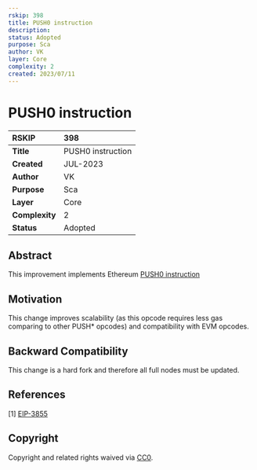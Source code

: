 ```yaml
---
rskip: 398
title: PUSH0 instruction
description: 
status: Adopted
purpose: Sca
author: VK
layer: Core
complexity: 2
created: 2023/07/11
---
```

# PUSH0 instruction


|RSKIP          | 398 |
| :------------ |:-------------|
|**Title**      |PUSH0 instruction|
|**Created**    |JUL-2023 |
|**Author**     |VK |
|**Purpose**    |Sca |
|**Layer**      |Core |
|**Complexity** |2 |
|**Status**     |Adopted |


## Abstract

This improvement implements Ethereum [PUSH0 instruction](https://eips.ethereum.org/EIPS/eip-3855)

## Motivation

This change improves scalability (as this opcode requires less gas comparing to other PUSH* opcodes) and compatibility with EVM opcodes.

## Backward Compatibility

This change is a hard fork and therefore all full nodes must be updated.

## References

[1] [EIP-3855](https://eips.ethereum.org/EIPS/eip-3855)

## Copyright

Copyright and related rights waived via [CC0](https://creativecommons.org/publicdomain/zero/1.0/).
